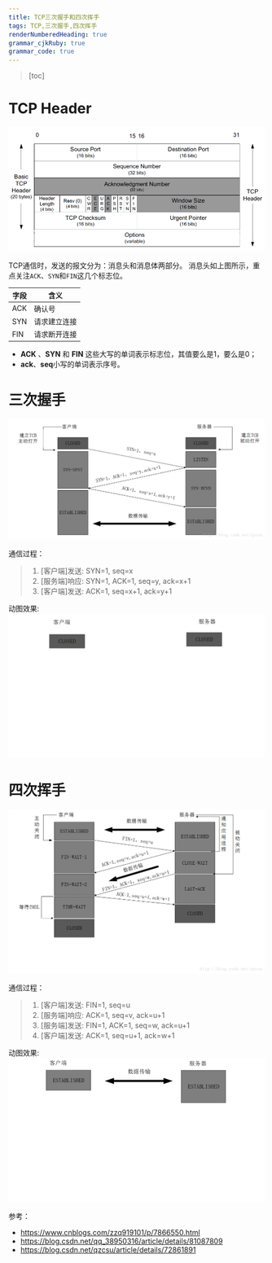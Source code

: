 ```yaml
---
title: TCP三次握手和四次挥手
tags: TCP,三次握手,四次挥手
renderNumberedHeading: true
grammar_cjkRuby: true
grammar_code: true
---
```


>[toc]

# TCP Header

![TCP Header](./images/1577435464946.png)

TCP通信时，发送的报文分为：消息头和消息体两部分。
消息头如上图所示，重点关注`ACK`、`SYN`和`FIN`这几个标志位。

|  字段   |  含义   |
| --- | --- |
|   ACK  |   确认号 |
|  SYN   |   请求建立连接  |
|  FIN    |    请求断开连接  |

- **ACK** 、**SYN** 和 **FIN** 这些大写的单词表示标志位，其值要么是1，要么是0；
- **ack**、**seq**小写的单词表示序号。

# 三次握手

![三次握手](./images/1577436049224.png)

通信过程：
>1. [客户端]发送: SYN=1, seq=x
>2. [服务端]响应: SYN=1, ACK=1, seq=y, ack=x+1
>3. [客户端]发送: ACK=1, seq=x+1, ack=y+1

动图效果:
![动图效果](./images/20170607205709367.gif)

# 四次挥手
![四次挥手](./images/1577437010248.png)

通信过程：
>1. [客户端]发送: FIN=1, seq=u
>2. [服务端]响应: ACK=1, seq=v, ack=u+1
>3. [服务端]发送: FIN=1, ACK=1, seq=w, ack=u+1
>4. [客户端]发送: ACK=1, seq=u+1, ack=w+1

动图效果:
![动图效果](./images/20170607205756255.gif)





参考：
- https://www.cnblogs.com/zzq919101/p/7866550.html
- https://blog.csdn.net/qq_38950316/article/details/81087809
- https://blog.csdn.net/qzcsu/article/details/72861891